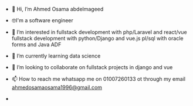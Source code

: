 - 👋 Hi, I’m Ahmed Osama abdelmageed
- 🤓I'm a software engineer 
- 👀 I’m interested in 
      fullstack development with php/Laravel and react/vue
      fullstack development with python/Django and vue.js
      pl/sql with oracle forms and Java ADF

- 🌱 I’m currently learning data science 
- 💞️ I’m looking to collaborate on fullstack projects in django and vue
- 📫 How to reach me whatsapp me on 01007260133
ot through my email ahmedosamaosama1996@gmail.com
-
<!---
ahmedosama960/ahmedosama960 is a ✨ special ✨ repository because its `README.md` (this file) appears on your GitHub profile.
You can click the Preview link to take a look at your changes.
--->
